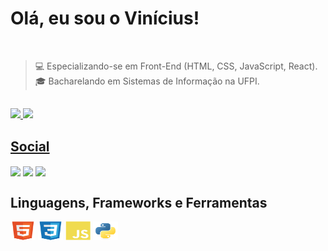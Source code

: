 # Olá, eu sou o Vinícius!
<br>

> 💻 Especializando-se em Front-End (HTML, CSS, JavaScript, React).<br>
> 🎓 Bacharelando em Sistemas de Informação na UFPI.<br>

##

<div>
  <a href="https://github.com/viniciussousa891">
  <img height="180em" src="https://github-readme-stats.vercel.app/api?username=viniciussousa891&show_icons=true&theme=white&include_all_commits=true&count_private=true"/>
  <img height="180em" src="https://github-readme-stats.vercel.app/api/top-langs/?username=viniciussousa891&layout=compact&langs_count=7&theme=white"/>
</div>
  

  


## Social
<div>
  <a href="https://www.linkedin.com/in/nomevini/" target="_blank"><img align="center" src="https://img.shields.io/badge/-LinkedIn-%230077B5?style=for-the-badge&logo=linkedin&logoColor=white"></a>
  <a href ="mailto:sousav387@gmail.com" target="_blank"><img align="center" src="https://img.shields.io/badge/-Gmail-D14836?style=for-the-badge&logo=gmail&logoColor=white"></a>
  <a href ="https://twitter.com/nome_vini" target="_blank"><img align="center" src="https://img.shields.io/badge/-Twitter-%230077B5?style=for-the-badge&logo=twitter&logoColor=white" ></a>
 </div>

  
  ## Linguagens, Frameworks e Ferramentas
 <div>
  <img align="center" alt="Vini-HTML" height="30" width="40" src="https://raw.githubusercontent.com/devicons/devicon/master/icons/html5/html5-original.svg">
  <img align="center" alt="Vini-CSS" height="30" width="40" src="https://raw.githubusercontent.com/devicons/devicon/master/icons/css3/css3-original.svg">
  <img align="center" alt="Vini-Js" height="30" width="40" src="https://raw.githubusercontent.com/devicons/devicon/master/icons/javascript/javascript-plain.svg">
  <img align="center" alt="Vini-Python" height="30" width="40" src="https://raw.githubusercontent.com/devicons/devicon/master/icons/python/python-original.svg">
</div>

 
<br>


